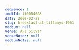 ```yaml
---
sequence: 1
imdbId: tt0054698
date: 2009-02-28
slug: breakfast-at-tiffanys-1961
medium: null
venue: AFI Silver
venueNotes: null
mediumNotes: null
---
```

